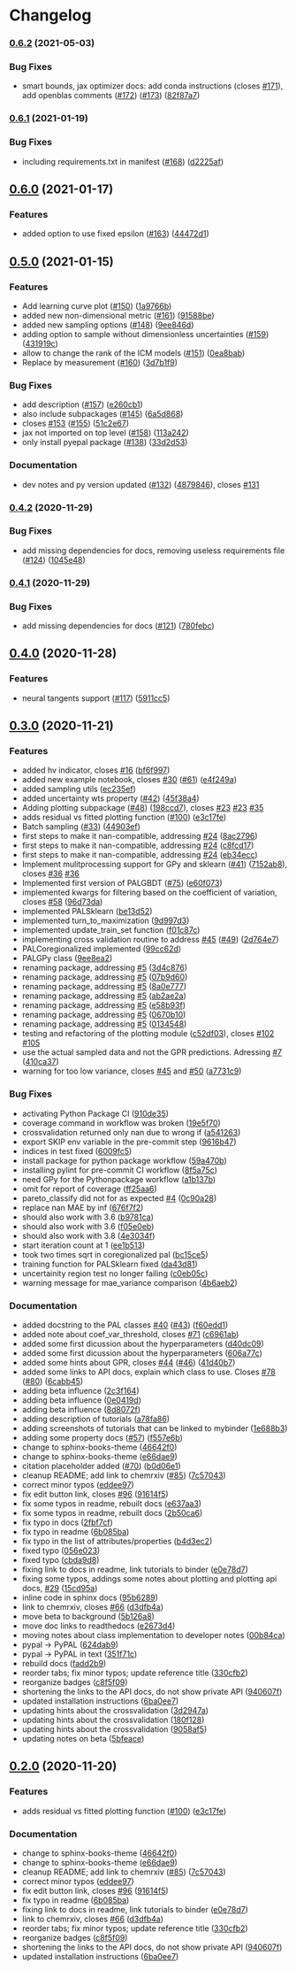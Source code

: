 # Changelog

### [0.6.2](https://www.github.com/kjappelbaum/pyepal/compare/v0.6.1...v0.6.2) (2021-05-03)


### Bug Fixes

* smart bounds, jax optimizer  docs: add conda instructions (closes [#171](https://www.github.com/kjappelbaum/pyepal/issues/171)), add openblas comments ([#172](https://www.github.com/kjappelbaum/pyepal/issues/172)) ([#173](https://www.github.com/kjappelbaum/pyepal/issues/173)) ([82f87a7](https://www.github.com/kjappelbaum/pyepal/commit/82f87a700d017f39f228ee1fa5ce6c10d230155c))

### [0.6.1](https://www.github.com/kjappelbaum/pyepal/compare/v0.6.0...v0.6.1) (2021-01-19)


### Bug Fixes

* including requirements.txt in manifest ([#168](https://www.github.com/kjappelbaum/pyepal/issues/168)) ([d2225af](https://www.github.com/kjappelbaum/pyepal/commit/d2225af528ed1d84ce615ff2c703d6c8514736a9))

## [0.6.0](https://www.github.com/kjappelbaum/pyepal/compare/v0.5.0...v0.6.0) (2021-01-17)


### Features

* added option to use fixed epsilon ([#163](https://www.github.com/kjappelbaum/pyepal/issues/163)) ([44472d1](https://www.github.com/kjappelbaum/pyepal/commit/44472d1955715b0e7983f0e8bbe9b12eb55d2c5f))

## [0.5.0](https://www.github.com/kjappelbaum/pyepal/compare/v0.4.2...v0.5.0) (2021-01-15)


### Features

* Add learning curve plot  ([#150](https://www.github.com/kjappelbaum/pyepal/issues/150)) ([1a9766b](https://www.github.com/kjappelbaum/pyepal/commit/1a9766b6524a476637ba8c786c516fcfab699289))
* added new non-dimensional metric  ([#161](https://www.github.com/kjappelbaum/pyepal/issues/161)) ([91588be](https://www.github.com/kjappelbaum/pyepal/commit/91588be1ccfc01e465809b9590784f8bc8493f91))
* added new sampling options ([#148](https://www.github.com/kjappelbaum/pyepal/issues/148)) ([9ee846d](https://www.github.com/kjappelbaum/pyepal/commit/9ee846dd28688c62e0adbcde8765f0ba8252bf70))
* adding option to sample without dimensionless uncertainties ([#159](https://www.github.com/kjappelbaum/pyepal/issues/159)) ([431919c](https://www.github.com/kjappelbaum/pyepal/commit/431919c27c31abe099ea6004212eaee5d2091644))
* allow to change the rank of the ICM models ([#151](https://www.github.com/kjappelbaum/pyepal/issues/151)) ([0ea8bab](https://www.github.com/kjappelbaum/pyepal/commit/0ea8baba3cc6394db1e0accac043c44c47779432))
* Replace by measurement ([#160](https://www.github.com/kjappelbaum/pyepal/issues/160)) ([3d7b1f9](https://www.github.com/kjappelbaum/pyepal/commit/3d7b1f99ff82a9f748eb6d1c6581fdf084e3702b))


### Bug Fixes

* add description ([#157](https://www.github.com/kjappelbaum/pyepal/issues/157)) ([e260cb1](https://www.github.com/kjappelbaum/pyepal/commit/e260cb174018fc0427731113fc41e54eaef52762))
* also include subpackages ([#145](https://www.github.com/kjappelbaum/pyepal/issues/145)) ([6a5d868](https://www.github.com/kjappelbaum/pyepal/commit/6a5d868c51539caf88d1f7a9e7149f852b578189))
* closes [#153](https://www.github.com/kjappelbaum/pyepal/issues/153) ([#155](https://www.github.com/kjappelbaum/pyepal/issues/155)) ([51c2e67](https://www.github.com/kjappelbaum/pyepal/commit/51c2e67701db4212432b1680aaf92db6a4587645))
* jax not imported on top level ([#158](https://www.github.com/kjappelbaum/pyepal/issues/158)) ([113a242](https://www.github.com/kjappelbaum/pyepal/commit/113a24292ede5551d191f2514802506d22caa72b))
* only install pyepal package ([#138](https://www.github.com/kjappelbaum/pyepal/issues/138)) ([33d2d53](https://www.github.com/kjappelbaum/pyepal/commit/33d2d539b044a80d416870db7c8a9fd8ff6dda74))


### Documentation

* dev notes and py version updated ([#132](https://www.github.com/kjappelbaum/pyepal/issues/132)) ([4879846](https://www.github.com/kjappelbaum/pyepal/commit/487984605f4c419f8d4888950d9b2b5e4db9076c)), closes [#131](https://www.github.com/kjappelbaum/pyepal/issues/131)

### [0.4.2](https://www.github.com/kjappelbaum/pyepal/compare/v0.4.1...v0.4.2) (2020-11-29)


### Bug Fixes

* add missing dependencies for docs, removing useless requirements file ([#124](https://www.github.com/kjappelbaum/pyepal/issues/124)) ([1045e48](https://www.github.com/kjappelbaum/pyepal/commit/1045e488a0d7e1529017a0fb10f63f631b3b1efd))

### [0.4.1](https://www.github.com/kjappelbaum/pyepal/compare/v0.4.0...v0.4.1) (2020-11-29)


### Bug Fixes

* add missing dependencies for docs ([#121](https://www.github.com/kjappelbaum/pyepal/issues/121)) ([780febc](https://www.github.com/kjappelbaum/pyepal/commit/780febc5c7f01fc180b3212cad54cce8d19141c1))

## [0.4.0](https://www.github.com/kjappelbaum/pyepal/compare/v0.3.0...v0.4.0) (2020-11-28)


### Features

* neural tangents support ([#117](https://www.github.com/kjappelbaum/pyepal/issues/117)) ([5911cc5](https://www.github.com/kjappelbaum/pyepal/commit/5911cc5b7a06d1667f7a879d2fff37ecbdd76c37))

## [0.3.0](https://www.github.com/kjappelbaum/pyepal/compare/v1.0.0...v0.3.0) (2020-11-21)


### Features

* added hv indicator, closes [#16](https://www.github.com/kjappelbaum/pyepal/issues/16) ([bf6f997](https://www.github.com/kjappelbaum/pyepal/commit/bf6f9971bb77560e40da284aa618a661245bb7ee))
* added new example notebook, closes [#30](https://www.github.com/kjappelbaum/pyepal/issues/30) ([#61](https://www.github.com/kjappelbaum/pyepal/issues/61)) ([e4f249a](https://www.github.com/kjappelbaum/pyepal/commit/e4f249ad728375ad9d1694b6896f5be6aae48410))
* added sampling utils ([ec235ef](https://www.github.com/kjappelbaum/pyepal/commit/ec235ef4dc7b10400195e57896c3fa4a4c4cbac0))
* added uncertainty wts property ([#42](https://www.github.com/kjappelbaum/pyepal/issues/42)) ([45f38a4](https://www.github.com/kjappelbaum/pyepal/commit/45f38a4667d0bebbfa431c60fe8b81fbd5616ae5))
* Adding plotting subpackage ([#48](https://www.github.com/kjappelbaum/pyepal/issues/48)) ([198ccd7](https://www.github.com/kjappelbaum/pyepal/commit/198ccd7e5ba7c2f46e2074498bd32eabde66b7f1)), closes [#23](https://www.github.com/kjappelbaum/pyepal/issues/23) [#23](https://www.github.com/kjappelbaum/pyepal/issues/23) [#35](https://www.github.com/kjappelbaum/pyepal/issues/35)
* adds residual vs fitted plotting function ([#100](https://www.github.com/kjappelbaum/pyepal/issues/100)) ([e3c17fe](https://www.github.com/kjappelbaum/pyepal/commit/e3c17fefbc2db3011964a5eee5d061506c4bb776))
* Batch sampling ([#33](https://www.github.com/kjappelbaum/pyepal/issues/33)) ([44903ef](https://www.github.com/kjappelbaum/pyepal/commit/44903ef47f8208b6b140ba2662d4f4a79b8d98b1))
* first steps to make it nan-compatible, addressing [#24](https://www.github.com/kjappelbaum/pyepal/issues/24) ([8ac2796](https://www.github.com/kjappelbaum/pyepal/commit/8ac2796abac91ba12895e7ee69ca6bd7b22cf3d4))
* first steps to make it nan-compatible, addressing [#24](https://www.github.com/kjappelbaum/pyepal/issues/24) ([c8fcd17](https://www.github.com/kjappelbaum/pyepal/commit/c8fcd17ac6944f5336792f8826b3f3e0a1566f2f))
* first steps to make it nan-compatible, addressing [#24](https://www.github.com/kjappelbaum/pyepal/issues/24) ([eb34ecc](https://www.github.com/kjappelbaum/pyepal/commit/eb34eccbdc9803bc9417a4b6917e93d93b3bd9da))
* Implement mulitprocessing support for GPy and sklearn ([#41](https://www.github.com/kjappelbaum/pyepal/issues/41)) ([7152ab8](https://www.github.com/kjappelbaum/pyepal/commit/7152ab8c14830a5e1567caf5bdc13451cadfa12c)), closes [#36](https://www.github.com/kjappelbaum/pyepal/issues/36) [#36](https://www.github.com/kjappelbaum/pyepal/issues/36)
* Implemented first version of PALGBDT ([#75](https://www.github.com/kjappelbaum/pyepal/issues/75)) ([e60f073](https://www.github.com/kjappelbaum/pyepal/commit/e60f07375f5cd5296f4776637641ce498a8f90fe))
* implemented kwargs for filtering based on the coefficient of variation, closes [#58](https://www.github.com/kjappelbaum/pyepal/issues/58) ([96d73da](https://www.github.com/kjappelbaum/pyepal/commit/96d73daba5817b311f2b6f42928ac0e8687597ba))
* implemented PALSklearn ([be13d52](https://www.github.com/kjappelbaum/pyepal/commit/be13d52c3260f2a5d85e85ba6512f9ba0261d511))
* implemented turn_to_maximization ([9d997d3](https://www.github.com/kjappelbaum/pyepal/commit/9d997d3047a0ca5db8b46ea456750f00364e9727))
* implemented update_train_set function ([f01c87c](https://www.github.com/kjappelbaum/pyepal/commit/f01c87cd48eec60703757457b8407208d37b37ae))
* implementing cross validation routine to address [#45](https://www.github.com/kjappelbaum/pyepal/issues/45) ([#49](https://www.github.com/kjappelbaum/pyepal/issues/49)) ([2d764e7](https://www.github.com/kjappelbaum/pyepal/commit/2d764e78185db96be0a9dbcd5cec86ed00e326a0))
* PALCoregionalized implemented ([99cc62d](https://www.github.com/kjappelbaum/pyepal/commit/99cc62d7fe62c95856c78c7b4db110be36ee9e03))
* PALGPy class ([9ee8ea2](https://www.github.com/kjappelbaum/pyepal/commit/9ee8ea22eb0b0e0daa65f168e45bcc497b9e8898))
* renaming package, addressing [#5](https://www.github.com/kjappelbaum/pyepal/issues/5) ([3d4c876](https://www.github.com/kjappelbaum/pyepal/commit/3d4c876e6c7ffff54da5214f2ea5e24e1c042445))
* renaming package, addressing [#5](https://www.github.com/kjappelbaum/pyepal/issues/5) ([07b9d60](https://www.github.com/kjappelbaum/pyepal/commit/07b9d60e715dadaa42dffee5994b30514794f5c9))
* renaming package, addressing [#5](https://www.github.com/kjappelbaum/pyepal/issues/5) ([8a0e777](https://www.github.com/kjappelbaum/pyepal/commit/8a0e7777f64a5d4239a26151aa27607ac669b65a))
* renaming package, addressing [#5](https://www.github.com/kjappelbaum/pyepal/issues/5) ([ab2ae2a](https://www.github.com/kjappelbaum/pyepal/commit/ab2ae2a3d67ca342cffc08c088082ddb0d225e5b))
* renaming package, addressing [#5](https://www.github.com/kjappelbaum/pyepal/issues/5) ([e58b93f](https://www.github.com/kjappelbaum/pyepal/commit/e58b93f529c9ede817f43c5e0682c6bc4e8710f4))
* renaming package, addressing [#5](https://www.github.com/kjappelbaum/pyepal/issues/5) ([0670b10](https://www.github.com/kjappelbaum/pyepal/commit/0670b1072bcc0abb2a7aff361841649a1f2d2176))
* renaming package, addressing [#5](https://www.github.com/kjappelbaum/pyepal/issues/5) ([0134548](https://www.github.com/kjappelbaum/pyepal/commit/0134548e7c1cc30bea1977cb1f1ad49912facbb8))
* testing and refactoring of the plotting module ([c52df03](https://www.github.com/kjappelbaum/pyepal/commit/c52df03a9f89acf0f063b0eb674d2349916c5d06)), closes [#102](https://www.github.com/kjappelbaum/pyepal/issues/102) [#105](https://www.github.com/kjappelbaum/pyepal/issues/105)
* use the actual sampled data and not the GPR predictions. Adressing [#7](https://www.github.com/kjappelbaum/pyepal/issues/7) ([410ca37](https://www.github.com/kjappelbaum/pyepal/commit/410ca378998e87942b6770f2ef1014fa485e7615))
* warning for too low variance, closes [#45](https://www.github.com/kjappelbaum/pyepal/issues/45) and [#50](https://www.github.com/kjappelbaum/pyepal/issues/50) ([a7731c9](https://www.github.com/kjappelbaum/pyepal/commit/a7731c917b146fbb2d9728ecc6c1061a3e574bd0))


### Bug Fixes

* activating Python Package CI ([910de35](https://www.github.com/kjappelbaum/pyepal/commit/910de354aa19578b7efd1643e9f14bd3b98525b1))
* coverage command in workflow was broken ([19e5f70](https://www.github.com/kjappelbaum/pyepal/commit/19e5f7072b1d4f7ab4ab0bc328931483a37b6cab))
* crossvalidation returned only nan due to wrong if ([a541263](https://www.github.com/kjappelbaum/pyepal/commit/a541263f70ffd1a1b8ee418dc11395ee6adca648))
* export SKIP env variable in the pre-commit step ([9616b47](https://www.github.com/kjappelbaum/pyepal/commit/9616b475d7ae2887b8a424ecabb212d49fa56b9c))
* indices in test fixed ([6009fc5](https://www.github.com/kjappelbaum/pyepal/commit/6009fc5765a56d3f8b387ede9a4e08dfe7e70414))
* install package for python package workflow ([59a470b](https://www.github.com/kjappelbaum/pyepal/commit/59a470bbaec06c5aeed270ab01cc1865651b833d))
* installing pylint for pre-commit CI workflow ([8f5a75c](https://www.github.com/kjappelbaum/pyepal/commit/8f5a75c21b431f87ba69de33e0a3ee20d299dbe2))
* need GPy for the Pythonpackage workflow ([a1b137b](https://www.github.com/kjappelbaum/pyepal/commit/a1b137be9d49b496112c131a975cbf6d010994bb))
* omit for report of coverage ([ff25aa6](https://www.github.com/kjappelbaum/pyepal/commit/ff25aa6fea064eb1f741b8d1a6dd5a26296be3bd))
* pareto_classify did not for as expected [#4](https://www.github.com/kjappelbaum/pyepal/issues/4) ([0c90a28](https://www.github.com/kjappelbaum/pyepal/commit/0c90a283193c10b70540fba4cdff3b34cc700695))
* replace nan MAE by inf ([676f7f2](https://www.github.com/kjappelbaum/pyepal/commit/676f7f2d17e8341bb4a59b166c37b2892e69c80c))
* should also work with 3.6 ([b9781ca](https://www.github.com/kjappelbaum/pyepal/commit/b9781cadc4503303f748c74c142039e428a71d8c))
* should also work with 3.6 ([f05e0eb](https://www.github.com/kjappelbaum/pyepal/commit/f05e0eb306e9ab57bfc83132f72ad7cd7131d487))
* should also work with 3.8 ([4e3034f](https://www.github.com/kjappelbaum/pyepal/commit/4e3034f14e1c40508c70db00a884718ce2b35623))
* start iteration count at 1 ([ee1b513](https://www.github.com/kjappelbaum/pyepal/commit/ee1b5130837728be7e38e206350f812974aff2d4))
* took two times sqrt in coregionalized pal ([bc15ce5](https://www.github.com/kjappelbaum/pyepal/commit/bc15ce5476e22d730c07a7988f199aae66203a21))
* training function for PALSklearn fixed ([da43d81](https://www.github.com/kjappelbaum/pyepal/commit/da43d81849a32e07d44eb152c74127432e85d368))
* uncertainity region test no longer failing ([c0eb05c](https://www.github.com/kjappelbaum/pyepal/commit/c0eb05c8ad78d7ebebd1a228e43eb6107fcc93ec))
* warning message for mae_variance comparison ([4b6aeb2](https://www.github.com/kjappelbaum/pyepal/commit/4b6aeb2d09bced9ec8e822ca737f143d7e35b70d))


### Documentation

* added docstring to the PAL classes [#40](https://www.github.com/kjappelbaum/pyepal/issues/40) ([#43](https://www.github.com/kjappelbaum/pyepal/issues/43)) ([f60edd1](https://www.github.com/kjappelbaum/pyepal/commit/f60edd1a259b41fb18ad4d2988d4d6a5c9476616))
* added note about coef_var_threshold, closes [#71](https://www.github.com/kjappelbaum/pyepal/issues/71) ([c6961ab](https://www.github.com/kjappelbaum/pyepal/commit/c6961ab20924bf2b452339793f8e2266e5a49905))
* added some first dicussion about the hyperparameters ([d40dc09](https://www.github.com/kjappelbaum/pyepal/commit/d40dc0933f3519102cb180662244237465bd1570))
* added some first dicussion about the hyperparameters ([606a77c](https://www.github.com/kjappelbaum/pyepal/commit/606a77c66be80c5e74981bcd9c403a71ee2614ad))
* added some hints about GPR, closes [#44](https://www.github.com/kjappelbaum/pyepal/issues/44) ([#46](https://www.github.com/kjappelbaum/pyepal/issues/46)) ([41d40b7](https://www.github.com/kjappelbaum/pyepal/commit/41d40b7f46db8f93c9c15c54ed139e41fa2ce6ca))
* added some links to API docs, explain which class to use. Closes [#78](https://www.github.com/kjappelbaum/pyepal/issues/78) ([#80](https://www.github.com/kjappelbaum/pyepal/issues/80)) ([6cabb45](https://www.github.com/kjappelbaum/pyepal/commit/6cabb452f7d865c244e7b4bb70c8d1a06a9c2acd))
* adding beta influence ([2c3f164](https://www.github.com/kjappelbaum/pyepal/commit/2c3f164ecca305c91af371d3e565902b4d9d10db))
* adding beta influence ([0e0419d](https://www.github.com/kjappelbaum/pyepal/commit/0e0419dfd8ae06455cb8592942d861d0e87c02a4))
* adding beta influence ([8d8072f](https://www.github.com/kjappelbaum/pyepal/commit/8d8072fdad71367bb19d6a5e16cc91a0a6889f38))
* adding description of tutorials ([a78fa86](https://www.github.com/kjappelbaum/pyepal/commit/a78fa86014dc8d56a18a59b197afc794f9ab9a6e))
* adding screenshots of tutorials that can be linked to mybinder ([1e688b3](https://www.github.com/kjappelbaum/pyepal/commit/1e688b39aeb82b5948bff5cc3c63871dbe1f670e))
* adding some property docs ([#57](https://www.github.com/kjappelbaum/pyepal/issues/57)) ([f557e6b](https://www.github.com/kjappelbaum/pyepal/commit/f557e6b594322fbe39e81b9a5e54e677e48f2f9b))
* change to sphinx-books-theme ([46642f0](https://www.github.com/kjappelbaum/pyepal/commit/46642f018a321a9408e278eb28db58d55483f0d7))
* change to sphinx-books-theme ([e66dae9](https://www.github.com/kjappelbaum/pyepal/commit/e66dae9a1e5fcfbd39e03be64c753177b2c8be0b))
* citation placeholder added ([#70](https://www.github.com/kjappelbaum/pyepal/issues/70)) ([b0d06e1](https://www.github.com/kjappelbaum/pyepal/commit/b0d06e1ec3d29cf617d34037511c4bea71a5bf87))
* cleanup README; add link to chemrxiv ([#85](https://www.github.com/kjappelbaum/pyepal/issues/85)) ([7c57043](https://www.github.com/kjappelbaum/pyepal/commit/7c570434f3a66766e9590263e38dde1b3040f7b8))
* correct minor typos ([eddee97](https://www.github.com/kjappelbaum/pyepal/commit/eddee97f355dfcdbb886efc2dfa4f4829552312d))
* fix edit button link, closes [#96](https://www.github.com/kjappelbaum/pyepal/issues/96) ([91614f5](https://www.github.com/kjappelbaum/pyepal/commit/91614f57f7d6eedadac1d54d5d7c66573876d546))
* fix some typos in readme, rebuilt docs ([e637aa3](https://www.github.com/kjappelbaum/pyepal/commit/e637aa319543701b25d4b022bb611d79657ca036))
* fix some typos in readme, rebuilt docs ([2b50ca6](https://www.github.com/kjappelbaum/pyepal/commit/2b50ca65eac9e0256c231596fa1812c9a7bd714e))
* fix typo in docs ([2fbf7cf](https://www.github.com/kjappelbaum/pyepal/commit/2fbf7cf40a726dbea1c549a8c6aed0926e3add14))
* fix typo in readme ([6b085ba](https://www.github.com/kjappelbaum/pyepal/commit/6b085ba2a95e7405cd55b3bbfe48e4b31c676c4a))
* fix typo in the list of attributes/properties ([b4d3ec2](https://www.github.com/kjappelbaum/pyepal/commit/b4d3ec274bed24e30cc7ac02114e8de399222155))
* fixed typo ([056e023](https://www.github.com/kjappelbaum/pyepal/commit/056e023b7b05a4d4ae7d02961f632ed96f977985))
* fixed typo ([cbda9d8](https://www.github.com/kjappelbaum/pyepal/commit/cbda9d8131876eb5ac0e5ff812312da596cb27ec))
* fixing link to docs in readme, link tutorials to binder ([e0e78d7](https://www.github.com/kjappelbaum/pyepal/commit/e0e78d7bf29ac91a1ecc6ca239331b712dcae94f))
* fixing some typos, addings some notes about plotting and plotting api docs, [#29](https://www.github.com/kjappelbaum/pyepal/issues/29) ([15cd95a](https://www.github.com/kjappelbaum/pyepal/commit/15cd95a87edd4a93d9157cf5db367e597242f4ce))
* inline code in sphinx docs ([95b6289](https://www.github.com/kjappelbaum/pyepal/commit/95b6289e2e242137b73cfcf2d028805dfee91d15))
* link to chemrxiv, closes [#66](https://www.github.com/kjappelbaum/pyepal/issues/66) ([d3dfb4a](https://www.github.com/kjappelbaum/pyepal/commit/d3dfb4aacd652b0ddf7115954c63fe50592fd394))
* move beta to background ([5b126a8](https://www.github.com/kjappelbaum/pyepal/commit/5b126a8ee2ba3f76e8cf1c08de4216d226932786))
* move doc links to readthedocs ([e2673d4](https://www.github.com/kjappelbaum/pyepal/commit/e2673d4a119424d677d3ee9e043c17cfcf51b58c))
* moving notes about class implementation to developer notes ([00b84ca](https://www.github.com/kjappelbaum/pyepal/commit/00b84ca432f2c6adbdce28bcfc0c62a907bbbd4d))
* pypal -> PyPAL ([624dab9](https://www.github.com/kjappelbaum/pyepal/commit/624dab999f91665e98f63950e223e78ef0f2e5fb))
* pypal -> PyPAL in text ([351f71c](https://www.github.com/kjappelbaum/pyepal/commit/351f71c4a10ac356796cb00a4ef46bb6426a75cc))
* rebuild docs ([fadd2b9](https://www.github.com/kjappelbaum/pyepal/commit/fadd2b97f064a0062dfdc7105bc291b91eaa181d))
* reorder tabs; fix minor typos; update reference title ([330cfb2](https://www.github.com/kjappelbaum/pyepal/commit/330cfb29cb1fe76922f885b55fc4cf984f8b330a))
* reorganize badges ([c8f5f09](https://www.github.com/kjappelbaum/pyepal/commit/c8f5f09b67c99c111814c73a5c8381e7a21f3d4b))
* shortening the links to the API docs, do not show private API ([940607f](https://www.github.com/kjappelbaum/pyepal/commit/940607ff11f096d31780959393732aed7f9b5320))
* updated installation instructions ([6ba0ee7](https://www.github.com/kjappelbaum/pyepal/commit/6ba0ee7d2fce75bcb1ab75a2cce93febc7c2abed))
* updating hints about the crossvalidation ([3d2947a](https://www.github.com/kjappelbaum/pyepal/commit/3d2947adec1ac4d065dfd982678c1906b0222965))
* updating hints about the crossvalidation ([180f128](https://www.github.com/kjappelbaum/pyepal/commit/180f128d3dbf7139dd1861c9cf4b230d0b271e7b))
* updating hints about the crossvalidation ([9058af5](https://www.github.com/kjappelbaum/pyepal/commit/9058af5df86a5a8f23a830addd0d320b97593964))
* updating notes on beta ([5bfeace](https://www.github.com/kjappelbaum/pyepal/commit/5bfeace8ae73f1afcfbab36a6dac76706cc5b5a0))

## [0.2.0](https://www.github.com/kjappelbaum/pyepal/compare/v0.1.7...v0.2.0) (2020-11-20)


### Features

* adds residual vs fitted plotting function ([#100](https://www.github.com/kjappelbaum/pyepal/issues/100)) ([e3c17fe](https://www.github.com/kjappelbaum/pyepal/commit/e3c17fefbc2db3011964a5eee5d061506c4bb776))


### Documentation

* change to sphinx-books-theme ([46642f0](https://www.github.com/kjappelbaum/pyepal/commit/46642f018a321a9408e278eb28db58d55483f0d7))
* change to sphinx-books-theme ([e66dae9](https://www.github.com/kjappelbaum/pyepal/commit/e66dae9a1e5fcfbd39e03be64c753177b2c8be0b))
* cleanup README; add link to chemrxiv ([#85](https://www.github.com/kjappelbaum/pyepal/issues/85)) ([7c57043](https://www.github.com/kjappelbaum/pyepal/commit/7c570434f3a66766e9590263e38dde1b3040f7b8))
* correct minor typos ([eddee97](https://www.github.com/kjappelbaum/pyepal/commit/eddee97f355dfcdbb886efc2dfa4f4829552312d))
* fix edit button link, closes [#96](https://www.github.com/kjappelbaum/pyepal/issues/96) ([91614f5](https://www.github.com/kjappelbaum/pyepal/commit/91614f57f7d6eedadac1d54d5d7c66573876d546))
* fix typo in readme ([6b085ba](https://www.github.com/kjappelbaum/pyepal/commit/6b085ba2a95e7405cd55b3bbfe48e4b31c676c4a))
* fixing link to docs in readme, link tutorials to binder ([e0e78d7](https://www.github.com/kjappelbaum/pyepal/commit/e0e78d7bf29ac91a1ecc6ca239331b712dcae94f))
* link to chemrxiv, closes [#66](https://www.github.com/kjappelbaum/pyepal/issues/66) ([d3dfb4a](https://www.github.com/kjappelbaum/pyepal/commit/d3dfb4aacd652b0ddf7115954c63fe50592fd394))
* reorder tabs; fix minor typos; update reference title ([330cfb2](https://www.github.com/kjappelbaum/pyepal/commit/330cfb29cb1fe76922f885b55fc4cf984f8b330a))
* reorganize badges ([c8f5f09](https://www.github.com/kjappelbaum/pyepal/commit/c8f5f09b67c99c111814c73a5c8381e7a21f3d4b))
* shortening the links to the API docs, do not show private API ([940607f](https://www.github.com/kjappelbaum/pyepal/commit/940607ff11f096d31780959393732aed7f9b5320))
* updated installation instructions ([6ba0ee7](https://www.github.com/kjappelbaum/pyepal/commit/6ba0ee7d2fce75bcb1ab75a2cce93febc7c2abed))
